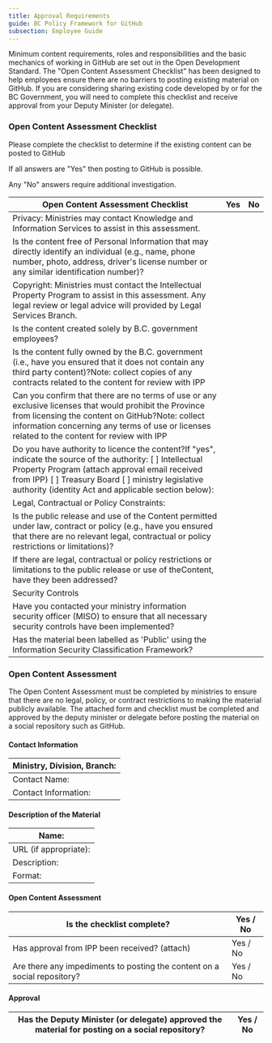 ```yaml
---
title: Approval Requirements
guide: BC Policy Framework for GitHub
subsection: Employee Guide
---
```


Minimum content requirements, roles and responsibilities and the basic mechanics of working in GitHub are set out in the Open Development Standard. The "Open Content Assessment Checklist" has been designed to help employees ensure there are no barriers to posting existing material on GitHub. If you are considering sharing existing code developed by or for the BC Government, you will need to complete this checklist and receive approval from your Deputy Minister (or delegate).

### Open Content Assessment Checklist

Please complete the checklist to determine if the existing content can be posted to GitHub

If all answers are "Yes" then posting to GitHub is possible.

Any "No" answers require additional investigation.

|Open Content Assessment Checklist|Yes|No|
|--- |--- |--- |
|Privacy: Ministries may contact Knowledge and Information Services to assist in this assessment.|
|Is the content free of Personal Information that may directly identify an individual (e.g., name, phone number, photo, address, driver's license number or any similar identification number)?|
|Copyright: Ministries  must  contact the Intellectual Property Program to assist in this assessment. Any legal review or legal advice will provided by Legal Services Branch.|
|Is the content created solely by B.C. government employees?|
|Is the content fully owned by the B.C. government (i.e., have you ensured that it does not contain any third party content)?Note: collect copies of any contracts related to the content for review with IPP|
|Can you confirm that there are no terms of use or any exclusive licenses that would prohibit the Province from licensing the content on GitHub?Note: collect information concerning any terms of use or licenses related to the content for review with IPP|
|Do you have authority to licence the content?If "yes", indicate the source of the authority: [ ] Intellectual Property Program (attach approval email received from IPP) [ ] Treasury Board [ ] ministry legislative authority (identity Act and applicable section below):|
|Legal, Contractual or Policy Constraints:|
|Is the public release and use of the Content permitted under law, contract or policy (e.g., have you ensured that there are no relevant legal, contractual or policy restrictions or limitations)?|
|If there are legal, contractual or policy restrictions or limitations to the public release or use of theContent, have they been addressed?|
|Security Controls|
|Have you contacted your ministry information security officer (MISO) to ensure that all necessary security controls have been implemented?|
|Has the material been labelled as 'Public' using the Information Security Classification Framework?|

### Open Content Assessment

The Open Content Assessment must be completed by ministries to ensure that there are no legal, policy, or contract restrictions to making the material publicly available. The attached form and checklist must be completed and approved by the deputy minister or delegate before posting the material on a social repository such as GitHub.

#### Contact Information

|Ministry, Division, Branch:|
|--- |
|Contact Name:|
|Contact Information:|

#### Description of the Material

|Name:|
|--- |
|URL (if appropriate):|
|Description:|
|Format:|

#### Open Content Assessment

|Is the checklist complete?|Yes / No|
|--- |--- |
|Has approval from IPP been received? (attach)|Yes / No|
|Are there any impediments to posting the content on a social repository?|Yes / No|

#### Approval

|Has the Deputy Minister (or delegate) approved the material for posting on a social repository?|Yes / No|
|--- |--- |
